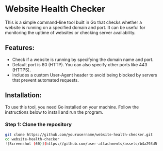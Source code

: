 # Website Health Checker

This is a simple command-line tool built in Go that checks whether a website is running on a specified domain and port. It can be useful for monitoring the uptime of websites or checking server availability.

## Features:
- Check if a website is running by specifying the domain name and port.
- Default port is 80 (HTTP). You can also specify other ports like 443 (HTTPS).
- Includes a custom User-Agent header to avoid being blocked by servers that prevent automated requests.

## Installation:
To use this tool, you need Go installed on your machine. Follow the instructions below to install and run the program.

### Step 1: Clone the repository
```bash
git clone https://github.com/yourusername/website-health-checker.git
cd website-health-checker
![Screenshot (60)](https://github.com/user-attachments/assets/b4a293d5-25c8-4b4d-9d7d-6284f1b83e29)
